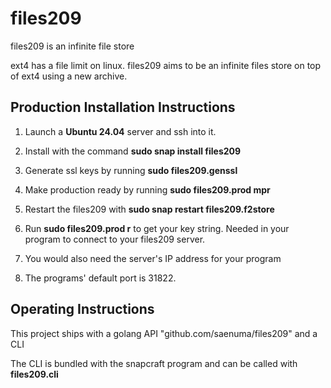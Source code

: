 # files209

files209 is an infinite file store

ext4 has a file limit on linux. files209 aims to be an infinite files
store on top of ext4 using a new archive.

## Production Installation Instructions

1.  Launch a **Ubuntu 24.04** server and ssh into it.
1.  Install with the command **sudo snap install files209**
1.  Generate ssl keys by running **sudo files209.genssl**
1.  Make production ready by running **sudo files209.prod mpr**
1.  Restart the files209 with **sudo snap restart files209.f2store**
1.  Run **sudo files209.prod r** to get your key string. Needed in your program to connect to your files209 server.
1.  You would also need the server's IP address for your program

1.  The programs' default port is 31822.


## Operating Instructions

This project ships with a golang API "github.com/saenuma/files209" and a CLI

The CLI is bundled with the snapcraft program and can be called with **files209.cli**